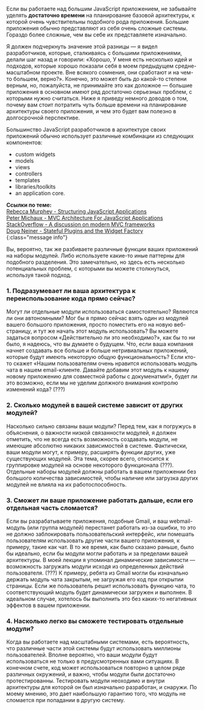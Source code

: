 <!-- ### Давайте обсудим вашу существующую архитектуру -->

Если вы работаете над большим JavaScript приложением, не забывайте уделять 
**достаточно времени** на планирование базовой архитектуры, к которой очень
чувствительны подобного рода приложения. Большие приложения обычно представляют
из себя очень сложные системы. Гораздо более сложные, чем вы себе их
представляете изначально.

Я должен подчеркнуть значение этой разницы — я видел разработчиков, которые,
сталкиваясь с большими приложениями, делали шаг назад и говорили: «Хорошо,
У меня есть несколько идей и подходов, которые хорошо показали себя в моем
предыдущем средне-масштабном проекте. Вне всякого сомнения, они сработают и
на чем-то большем, верно?». Конечно, это может быть до какой-то степени верным,
но, пожалуйста, не принимайте это как доложное — большие приложения в основном
имеют ряд достаточно серьезных проблем, с которыми нужно считаться. Ниже я
приведу немного доводов о том, почему вам стоит потратить чуть больше времени 
на планирование архитектуры своего приложения, и чем это будет вам полезно
в долгосрочной перспективе.

Большинство JavaScript разработчиков в архитектуре своих приложений обычно
использует различные комбинации из следующих компонентов:

*   custom widgets
*   models
*   views
*   controllers
*   templates
*   libraries/toolkits
*   an application core.

**Ссылки по теме:**  
[Rebecca Murphey - Structuring JavaScript Applications][1]  
[Peter Michaux - MVC Architecture For JavaScript Applications][2]  
[StackOverflow - A discussion on modern MVC frameworks][3]  
[Doug Neiner - Stateful Plugins and the Widget Factory][4]  
{:class="message info"}

Вы, вероятно, так же разбиваете различные функции ваших приложений на наборы
модулей. Либо используете какие-то иные паттерны для подобного разделения. Это
замечательно, но здесь есть несколько потенциальных проблем, с которыми вы
можете столкнуться, используя такой подход.


### 1. Подразумевает ли ваша архитектура к переиспользование кода прямо сейчас?

Могут ли отдельные модули использоваться самостоятельно? Являются ли они
автономными? Мог бы я прямо сейчас взять один из модулей вашего большого 
приложения, просто поместить его на новую веб-страницу, и тут же начать этот
модуль использовать? Вы можете задаться вопросом «Действительно ли это
необходимо?», как бы то ни было, я надеюсь, что вы думаете о будущем. Что, 
если ваша компания начнет создавать все больше и больше нетривиальных
приложений, которые будут имеють некоторую общую функциональность? Если кто-то
скажет «Нашим пользователям очень нравится использовать модуль чата в нашем
email-клиенте. Давайте добавим этот модуль к нашему новому приложению для
совместной работы с докуменатми!», будет ли это возможно, если мы не уделим
должного внимания контролю изменений кода? (???)


### 2. Сколько модулей в вашей системе зависит от других модулей?

Насколько сильно связаны ваши модули? Перед тем, как я погружусь в объяснения,
о важности низкой связанности модулей, я должен отметить, что не всегда есть
возможность создавать модули, не имеющие абсолютно никаких зависимостей
в системе. Фактически, ваши модули могут, к примеру, расширять функции других, 
уже существующих модулей. Эта тема, скорее всего, относится к группировке
модулей на основе некоторого функционала (???). Отдельные наборы модулей 
должны работать в вашем приложении без большого количества зависимостей, чтобы 
наличие или загрузка других модулей не влияла на их работоспособность.


### 3. Сможет ли ваше приложение работать дальше, если его отдельная часть сломается?

Если вы разрабатываете приложения, подобные Gmail, и ваш webmail-модуль (или 
группа модулей) перестанет работать из-за ошибки, то это не должно заблокировать
пользовательский интерфейс, или помешать пользователям использовать другие части
вашего приложения, к примеру, такие как чат. В то же время, как было сказано
раньше, было бы идеально, если бы модули могли работать и за пределами вашей
архитектуры. В моей лекции я упоминал динамические зависимости — возможность
загружать модули исходя из определенных действий пользователя. (???) К примеру,
ребята из Gmail могли бы изначально держать модуль чата закрытым, не загружая его
код при открытии страницы. Если же пользователь решит использовать функцию чата,
то соответствующий модуль будет динамически загружен и выполнен. В идеальном
случае, хотелось бы выполнить это без каких-то негативных эффектов в вашем
приложении.


### 4. Насколько легко вы сможете тестировать отдельные модули?

Когда вы работаете над масштабными системами, есть вероятность, что
различные части этой системы будут использовать миллионы пользователей.
Вполне вероятно, что ваши модули будут использоваться не только
в предусмотренных вами ситуациях. В конечном счете, код может использоваться
повторно в целом ряде различных окружений, и важно, чтобы модули были достаточно
протестированны. Тестировать модули неоходимо и внутри архитектуры для которой
он был изначально разработан, и снаружи. По моему мнению, это дает наибольшую
гарантию того, что модуль не сломается при попадании в другую систему.

[1]: http://blog.rebeccamurphey.com/code-org-take-2-structuring-javascript-applic
[2]: http://michaux.ca/articles/mvc-architecture-for-javascript-applications
[3]: http://stackoverflow.com/questions/5112899/knockout-js-vs-backbone-js-vs
[4]: http://msdn.microsoft.com/en-us/scriptjunkie/ff706600
